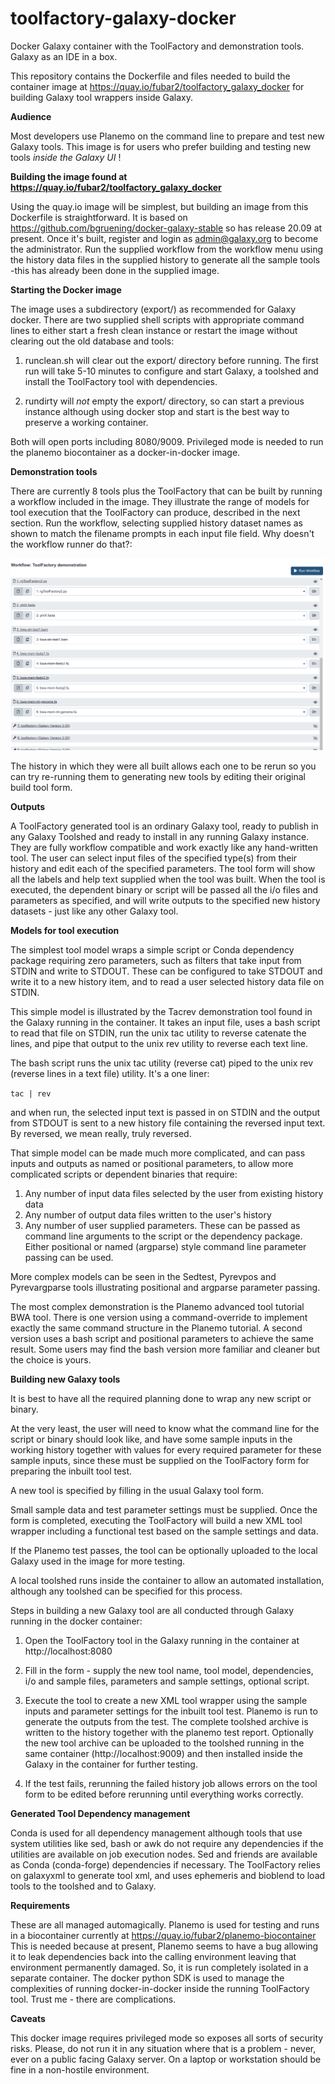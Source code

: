 # toolfactory-galaxy-docker
Docker Galaxy container with the ToolFactory and demonstration tools. Galaxy as an IDE in a box.

This repository contains the Dockerfile and files needed to build the container image at
https://quay.io/fubar2/toolfactory_galaxy_docker for building Galaxy tool wrappers inside Galaxy.


**Audience**

Most developers use Planemo on the command line to prepare and test new Galaxy tools. This image
is for users who prefer building and testing new tools *inside the Galaxy UI* !

**Building the image found at https://quay.io/fubar2/toolfactory_galaxy_docker**

Using the quay.io image will be simplest, but building an image from this Dockerfile is straightforward.
It is based on https://github.com/bgruening/docker-galaxy-stable so has release 20.09 at present. Once it's
built, register and login as admin@galaxy.org to become the administrator. Run the
supplied workflow from the workflow menu using the history data files in the supplied history to generate all the sample tools -this
has already been done in the supplied image.

**Starting the Docker image**

The image uses a subdirectory (export/) as recommended for Galaxy docker.
There are two supplied shell scripts with appropriate command lines to either start a fresh clean instance or restart
the image without clearing out the old database and tools:

1. runclean.sh will clear out the export/ directory before running. The first run will take 5-10 minutes to configure and start
Galaxy, a toolshed and install the ToolFactory tool with dependencies.

2. rundirty will *not* empty the export/ directory, so can start a previous instance although using docker stop and start is the best way
to preserve a working container.

Both will open ports including 8080/9009. Privileged mode is needed to run the planemo biocontainer as a docker-in-docker image.

**Demonstration tools**

There are currently 8 tools plus the ToolFactory that can be built by running a workflow included in the image.
They illustrate the range of models for tool execution that the ToolFactory can produce, described in the next section.
Run the workflow, selecting supplied history dataset names as shown to match the filename prompts in each input file field.
Why doesn't the workflow runner do that?:

![Input file configuration to run the supplied workflow](files/TFWorkflow_setup.png?raw=true "Input file configuration to run the supplied workflow")

The history in which they were all built allows each one to be rerun so you can try re-running them to generating new tools by editing their original build tool form.

**Outputs**

A ToolFactory generated tool is an ordinary Galaxy tool, ready to publish in any Galaxy Toolshed and ready to install in any running Galaxy instance.
They are fully workflow compatible and work exactly like any hand-written tool. The user can select input files of the specified type(s) from their
history and edit each of the specified parameters. The tool form will show all the labels and help text supplied when the tool was built. When the tool
is executed, the dependent binary or script will be passed all the i/o files and parameters as specified, and will write outputs to the specified new
history datasets - just like any other Galaxy tool.


**Models for tool execution**

The simplest tool model wraps a simple script or Conda dependency package requiring zero parameters, such as filters that take input from STDIN and write to STDOUT.
These can be configured to take STDOUT and write it to a new history item, and to read a user selected history data file on STDIN.

This simple model is illustrated by the Tacrev demonstration tool found in the Galaxy running in the container. It takes an input file, uses a bash script to
read that file on STDIN, run the unix tac utility to reverse catenate the lines, and pipe that output to the unix rev utility to reverse each text line.

The bash script runs the unix tac utility (reverse cat) piped to the unix rev (reverse lines in a text file) utility. It's a one liner:

`tac | rev`

and when run, the selected input text is passed in on STDIN and the output from STDOUT is sent to a new history file containing the reversed input
text. By reversed, we mean really, truly reversed.

That simple model can be made much more complicated, and can pass inputs and outputs as named or positional parameters,
to allow more complicated scripts or dependent binaries that require:

1. Any number of input data files selected by the user from existing history data
2. Any number of output data files written to the user's history
3. Any number of user supplied parameters. These can be passed as command line arguments to the script or the dependency package. Either
positional or named (argparse) style command line parameter passing can be used.

More complex models can be seen in the Sedtest, Pyrevpos and Pyrevargparse tools illustrating positional and argparse parameter passing.

The most complex demonstration is the Planemo advanced tool tutorial BWA tool. There is one version using a command-override to implement
exactly the same command structure in the Planemo tutorial. A second version uses a bash script and positional parameters to achieve the same
result. Some users may find the bash version more familiar and cleaner but the choice is yours.

**Building new Galaxy tools**

It is best to have all the required planning done to wrap any new script or binary.

At the very least, the user will need to know what the command line for the script or
binary should look like, and have some sample inputs in the working history together with values for every required
parameter for these sample inputs, since these must be supplied on the ToolFactory form for preparing
the inbuilt tool test.

A new tool is specified by filling in the usual Galaxy tool form.

Small sample data and test parameter settings must be supplied.
Once the form is completed, executing the ToolFactory will build a new XML tool wrapper including a functional test based on the sample settings and data.

If the Planemo test passes, the tool can be optionally uploaded to the local Galaxy used in the image for more testing.

A local toolshed runs inside the container to allow an automated installation, although any toolshed can be specified
for this process.

Steps in building a new Galaxy tool are all conducted through Galaxy running in the docker container:

1. Open the ToolFactory tool in the Galaxy running in the container at http://localhost:8080

2. Fill in the form - supply the new tool name, tool model, dependencies, i/o and sample files, parameters and sample settings, optional script.

3. Execute the tool to create a new XML tool wrapper using the sample inputs and parameter settings for the inbuilt tool test. Planemo is run to generate the outputs
    from the test. The complete toolshed archive is written to the history together with the planemo test report. Optionally the new tool archive can be uploaded
    to the toolshed running in the same container (http://localhost:9009) and then installed inside the Galaxy in the container for further testing.

4. If the test fails, rerunning the failed history job allows errors on the tool form to be edited before rerunning until everything works correctly.


**Generated Tool Dependency management**

Conda is used for all dependency management although tools that use system utilities like sed, bash or awk
do not require any dependencies if the utilities are available on job execution nodes. Sed and friends are available as Conda (conda-forge) dependencies if necessary.
The ToolFactory relies on galaxyxml to generate tool xml, and uses ephemeris and
bioblend to load tools to the toolshed and to Galaxy.

**Requirements**

These are all managed automagically. Planemo is used for testing and runs in a biocontainer currently at https://quay.io/fubar2/planemo-biocontainer
This is needed because at present, Planemo seems to have a bug allowing it to leak dependencies back into the calling environment leaving that
environment permanently damaged.  So, it is run completely isolated in a separate container. The docker python SDK is used to manage the
complexities of running docker-in-docker inside the running ToolFactory tool. Trust me - there are complications.

**Caveats**

This docker image requires privileged mode so exposes all sorts of security risks. Please, do not run it in any situation where that is
a problem - never, ever on a public facing Galaxy server. On a laptop or workstation should be fine in a non-hostile environment.









